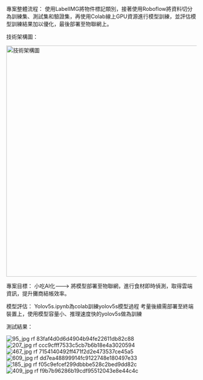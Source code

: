 

專案整體流程：
使用LabelIMG將物件標記類別，接著使用Roboflow將資料切分為訓練集、測試集和驗證集，再使用Colab線上GPU資源進行模型訓練，並評估模型訓練結果加以優化，最後部署至物聯網上。

技術架構圖：

<img width="613" alt="技術架構圖" src="https://user-images.githubusercontent.com/97154985/159950878-a9b2d3a3-ba97-475a-887a-b8fd0864dc96.PNG">



專案目標：
小吃AI化---> 將模型部署至物聯網，進行食材即時偵測，取得雲端資訊，提升攤商結帳效率。

模型評估：
Yolov5s.ipynb為colab訓練yolov5s模型過程
考量後續需部署至終端裝置上，使用模型容量小、推理速度快的yolov5s做為訓練

測試結果：

![95_jpg rf 83faf4d0d6d4904b94fe22611db82c88](https://user-images.githubusercontent.com/97154985/159410398-8a7c84b1-6055-4408-8e0e-443ba0cbcc66.jpg)
![207_jpg rf ccc9cfff7533c5cb7b6b18e4a3020594](https://user-images.githubusercontent.com/97154985/159419001-2e08d2ee-a540-4fcd-95f3-e825373c4bff.jpg)
![467_jpg rf 7154140492ff471f2d2e473537ce45a5](https://user-images.githubusercontent.com/97154985/159419000-d581fcdd-2235-4f1c-b965-628640de3725.jpg)
![609_jpg rf dd7ea48899914fc9122748e180497e33](https://user-images.githubusercontent.com/97154985/159419008-8fb7bd40-86a1-487c-b713-8642867afa1e.jpg)
![185_jpg rf f05c9efcef299dbbbe528c2bed9dd82c](https://user-images.githubusercontent.com/97154985/159419034-380028e0-fb0c-49ea-a78b-29068047127a.jpg)
![409_jpg rf f9b7b96286b19cdf95512043e8e44c4c](https://user-images.githubusercontent.com/97154985/159419095-06d4c726-4713-4965-9c83-7597c9e8d4cb.jpg)
